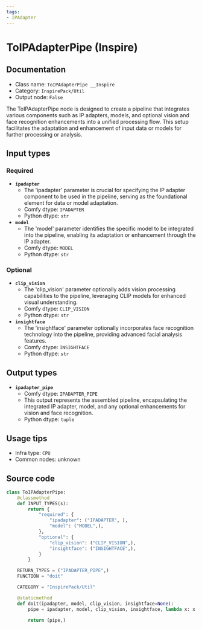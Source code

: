 ```yaml
---
tags:
- IPAdapter
---
```


# ToIPAdapterPipe (Inspire)
## Documentation
- Class name: `ToIPAdapterPipe __Inspire`
- Category: `InspirePack/Util`
- Output node: `False`

The ToIPAdapterPipe node is designed to create a pipeline that integrates various components such as IP adapters, models, and optional vision and face recognition enhancements into a unified processing flow. This setup facilitates the adaptation and enhancement of input data or models for further processing or analysis.
## Input types
### Required
- **`ipadapter`**
    - The 'ipadapter' parameter is crucial for specifying the IP adapter component to be used in the pipeline, serving as the foundational element for data or model adaptation.
    - Comfy dtype: `IPADAPTER`
    - Python dtype: `str`
- **`model`**
    - The 'model' parameter identifies the specific model to be integrated into the pipeline, enabling its adaptation or enhancement through the IP adapter.
    - Comfy dtype: `MODEL`
    - Python dtype: `str`
### Optional
- **`clip_vision`**
    - The 'clip_vision' parameter optionally adds vision processing capabilities to the pipeline, leveraging CLIP models for enhanced visual understanding.
    - Comfy dtype: `CLIP_VISION`
    - Python dtype: `str`
- **`insightface`**
    - The 'insightface' parameter optionally incorporates face recognition technology into the pipeline, providing advanced facial analysis features.
    - Comfy dtype: `INSIGHTFACE`
    - Python dtype: `str`
## Output types
- **`ipadapter_pipe`**
    - Comfy dtype: `IPADAPTER_PIPE`
    - This output represents the assembled pipeline, encapsulating the integrated IP adapter, model, and any optional enhancements for vision and face recognition.
    - Python dtype: `tuple`
## Usage tips
- Infra type: `CPU`
- Common nodes: unknown


## Source code
```python
class ToIPAdapterPipe:
    @classmethod
    def INPUT_TYPES(s):
        return {
            "required": {
                "ipadapter": ("IPADAPTER", ),
                "model": ("MODEL",),
            },
            "optional": {
                "clip_vision": ("CLIP_VISION",),
                "insightface": ("INSIGHTFACE",),
            }
        }

    RETURN_TYPES = ("IPADAPTER_PIPE",)
    FUNCTION = "doit"

    CATEGORY = "InspirePack/Util"

    @staticmethod
    def doit(ipadapter, model, clip_vision, insightface=None):
        pipe = ipadapter, model, clip_vision, insightface, lambda x: x

        return (pipe,)

```
